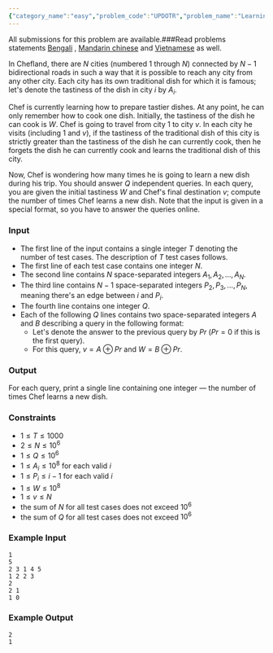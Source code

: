 ```yaml
---
{"category_name":"easy","problem_code":"UPDOTR","problem_name":"Learning Dishes","languages_supported":{"0":"C","1":"CPP14","2":"JAVA","3":"PYTH","4":"PYTH 3.6","5":"PYPY","6":"CS2","7":"PAS fpc","8":"PAS gpc","9":"RUBY","10":"PHP","11":"GO","12":"NODEJS","13":"HASK","14":"rust","15":"SCALA","16":"swift","17":"D","18":"PERL","19":"FORT","20":"WSPC","21":"ADA","22":"CAML","23":"ICK","24":"BF","25":"ASM","26":"CLPS","27":"PRLG","28":"ICON","29":"SCM qobi","30":"PIKE","31":"ST","32":"NICE","33":"LUA","34":"BASH","35":"NEM","36":"LISP sbcl","37":"LISP clisp","38":"SCM guile","39":"JS","40":"ERL","41":"TCL","42":"kotlin","43":"PERL6","44":"TEXT","45":"SCM chicken","46":"PYP3","47":"CLOJ","48":"COB","49":"FS"},"max_timelimit":3,"source_sizelimit":50000,"problem_author":"dolabmoon","problem_tester":null,"date_added":"19-09-2018","tags":{"0":"binary","1":"cook98","2":"dolabmoon","3":"easy","4":"taran_1407","5":"tree"},"time":{"view_start_date":1537727402,"submit_start_date":1537727402,"visible_start_date":1537727402,"end_date":1735669800},"is_direct_submittable":false,"layout":"problem"}
---
```

<span class="solution-visible-txt">All submissions for this problem are available.</span>###Read problems statements [Bengali](http://www.codechef.com/download/translated/COOK98/bengali/UPDOTR.pdf) , [Mandarin chinese](http://www.codechef.com/download/translated/COOK98/mandarin/UPDOTR.pdf) and [Vietnamese](http://www.codechef.com/download/translated/COOK98/vietnamese/UPDOTR.pdf) as well.

In Chefland, there are $N$ cities (numbered $1$ through $N$) connected by $N-1$ bidirectional roads in such a way that it is possible to reach any city from any other city. Each city has its own traditional dish for which it is famous; let's denote the tastiness of the dish in city $i$ by $A_i$.

Chef is currently learning how to prepare tastier dishes. At any point, he can only remember how to cook one dish. Initially, the tastiness of the dish he can cook is $W$. Chef is going to travel from city $1$ to city $v$. In each city he visits (including $1$ and $v$), if the tastiness of the traditional dish of this city is strictly greater than the tastiness of the dish he can currently cook, then he forgets the dish he can currently cook and learns the traditional dish of this city.

Now, Chef is wondering how many times he is going to learn a new dish during his trip. You should answer $Q$ independent queries. In each query, you are given the initial tastiness $W$ and Chef's final destination $v$; compute the number of times Chef learns a new dish. Note that the input is given in a special format, so you have to answer the queries online.

### Input
- The first line of the input contains a single integer $T$ denoting the number of test cases. The description of $T$ test cases follows.
- The first line of each test case contains one integer $N$. 
- The second line contains $N$ space-separated integers $A_1, A_2, \dots, A_N$.
- The third line contains $N-1$ space-separated integers $P_2, P_3, \dots, P_N$, meaning there's an edge between $i$ and $P_i$.
- The fourth line contains one integer $Q$. 
- Each of the following $Q$ lines contains two space-separated integers $A$ and $B$ describing a query in the following format:
    - Let's denote the answer to the previous query by $Pr$ ($Pr=0$ if this is the first query).
    - For this query, $v = A \oplus Pr$ and $W = B \oplus Pr$.

### Output
For each query, print a single line containing one integer — the number of times Chef learns a new dish.

### Constraints 
- $1 \le T \le 1000$
- $2 \le N \le 10^6$
- $1 \le Q \le 10^6$
- $1 \le A_i \le 10^8$ for each valid $i$
- $1 \le P_i \le i-1$ for each valid $i$
- $1 \le W \le 10^8$
- $1 \le v \le N$
- the sum of $N$ for all test cases does not exceed $10^6$
- the sum of $Q$ for all test cases does not exceed $10^6$

### Example Input
```
1
5
2 3 1 4 5
1 2 2 3
2
2 1
1 0
```

### Example Output
```
2
1
```
